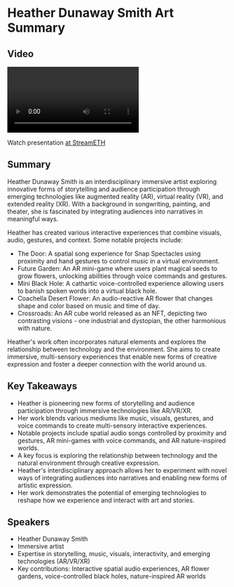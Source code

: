 # Heather Dunaway Smith Art Summary

## Video
<video id="video" controls></video>
<script src="https://vod-cdn.lp-playback.studio/raw/jxf4iblf6wlsyor6526t4tcmtmqa/catalyst-vod-com/hls/09edzelxbn2xv3be/index.m3u8"></script>
<script>
  var video = document.getElementById('video');
  var videoSrc = 'https://vod-cdn.lp-playback.studio/raw/jxf4iblf6wlsyor6526t4tcmtmqa/catalyst-vod-com/hls/09edzelxbn2xv3be/index.m3u8';
  if (Hls.isSupported()) {
    var hls = new Hls();
    hls.loadSource(videoSrc);
    hls.attachMedia(video);
  }
  else if (video.canPlayType('application/vnd.apple.mpegurl')) {
    video.src = videoSrc;
  }
</script>

Watch presentation [at StreamETH](https://streameth.org/edge_city/watch?session=670e4bfc50c4a85480bf85c0)

## Summary
Heather Dunaway Smith is an interdisciplinary immersive artist exploring innovative forms of storytelling and audience participation through emerging technologies like augmented reality (AR), virtual reality (VR), and extended reality (XR). With a background in songwriting, painting, and theater, she is fascinated by integrating audiences into narratives in meaningful ways.

Heather has created various interactive experiences that combine visuals, audio, gestures, and context. Some notable projects include:

- The Door: A spatial song experience for Snap Spectacles using proximity and hand gestures to control music in a virtual environment.
- Future Garden: An AR mini-game where users plant magical seeds to grow flowers, unlocking abilities through voice commands and gestures.
- Mini Black Hole: A cathartic voice-controlled experience allowing users to banish spoken words into a virtual black hole.
- Coachella Desert Flower: An audio-reactive AR flower that changes shape and color based on music and time of day.
- Crossroads: An AR cube world released as an NFT, depicting two contrasting visions - one industrial and dystopian, the other harmonious with nature.

Heather's work often incorporates natural elements and explores the relationship between technology and the environment. She aims to create immersive, multi-sensory experiences that enable new forms of creative expression and foster a deeper connection with the world around us.

## Key Takeaways
- Heather is pioneering new forms of storytelling and audience participation through immersive technologies like AR/VR/XR.
- Her work blends various mediums like music, visuals, gestures, and voice commands to create multi-sensory interactive experiences.
- Notable projects include spatial audio songs controlled by proximity and gestures, AR mini-games with voice commands, and AR nature-inspired worlds.
- A key focus is exploring the relationship between technology and the natural environment through creative expression.
- Heather's interdisciplinary approach allows her to experiment with novel ways of integrating audiences into narratives and enabling new forms of artistic expression.
- Her work demonstrates the potential of emerging technologies to reshape how we experience and interact with art and stories.

## Speakers
- Heather Dunaway Smith
- Immersive artist
- Expertise in storytelling, music, visuals, interactivity, and emerging technologies (AR/VR/XR)
- Key contributions: Interactive spatial audio experiences, AR flower gardens, voice-controlled black holes, nature-inspired AR worlds


